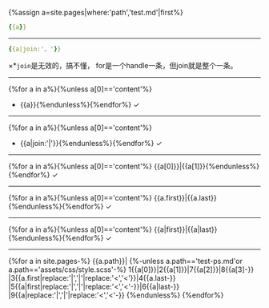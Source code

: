 {%assign a=site.pages|where:'path','test.md'|first%}
```yaml
{{a}}
```

---
```yaml
{{a|join:'、'}}
```
×*`join`是无效的，搞不懂，
for是一个handle一条，但join就是整个一条。

---
{%for a in a%}{%unless a[0]=='content'%}
- {{a}}{%endunless%}{%endfor%}
✓

---
{%for a in a%}{%unless a[0]=='content'%}
- {{a|join:'|'}}{%endunless%}{%endfor%}
✓

---
{%for a in a%}{%unless a[0]=='content'%}
{{a[0]}}|{{a[1]}}{%endunless%}{%endfor%}
✓

---
{%for a in a%}{%unless a[0]=='content'%}
{{a.first}}|{{a.last}}{%endunless%}{%endfor%}
✓

---
{%for a in a%}{%unless a[0]=='content'%}
{{a|first}}|{{a|last}}{%endunless%}{%endfor%}
✓

---

{%for a in site.pages-%}
{{a.path}}|
{%-unless a.path=='test-ps.md'or a.path=='assets/css/style.scss'-%}
1{{a[0]}}|2{{a[1]}}|7{{a[2]}}|8{{a[3]-}}
|3{{a.first|replace:'|','&vert;'|replace:'<','&lt;'}}|4{{a.last-}}
|5{{a|first|replace:'|','&vert;'|replace:'<','&lt;'-}}|6{{a|last-}}
|9{{a|replace:'|','&vert;'|replace:'<','&lt;'-}}
{%endunless%}
{%endfor%}
